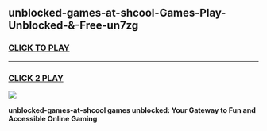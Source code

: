 
## unblocked-games-at-shcool-Games-Play-Unblocked-&-Free-un7zg
<h3>
<a href="https://premium76.site?title=unblocked-games-at-shcool&ref=24A">CLICK TO PLAY</a></h3>
<hr>

<h3>
<a href="https://premium76.site?title=unblocked-games-at-shcool&ref=24A">CLICK 2 PLAY</a>
  
</h3>

<a href="https://premium76.site?title=unblocked-games-at-shcool&ref=24A"><img src="https://clearcache.store/games.png"></a>


**unblocked-games-at-shcool games unblocked: Your Gateway to Fun and Accessible Online Gaming**

